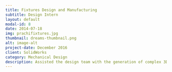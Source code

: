 ```yaml
---
title: Fixtures Design and Manufacturing
subtitle: Design Intern
layout: default
modal-id: 8
date: 2014-07-18
img: prachifixtures.jpg
thumbnail: dreams-thumbnail.png
alt: image-alt
project-date: December 2016
client: SolidWorks
category: Mechanical Design
description: Assisted the design team with the generation of complex 3D part drawings and assembly of the generated parts using SolidWorks. Generated and reviewed the technical content of drawing, engineering specification and reports and other documentation associated with mechanical design. Assisted the shop floor manager to take corrective actions to improve safety and quality of the product.Gained knowledge about various manufacturing processes such as CNC, VMC Machining, Casting , Welding and Grinding. 
---
```

